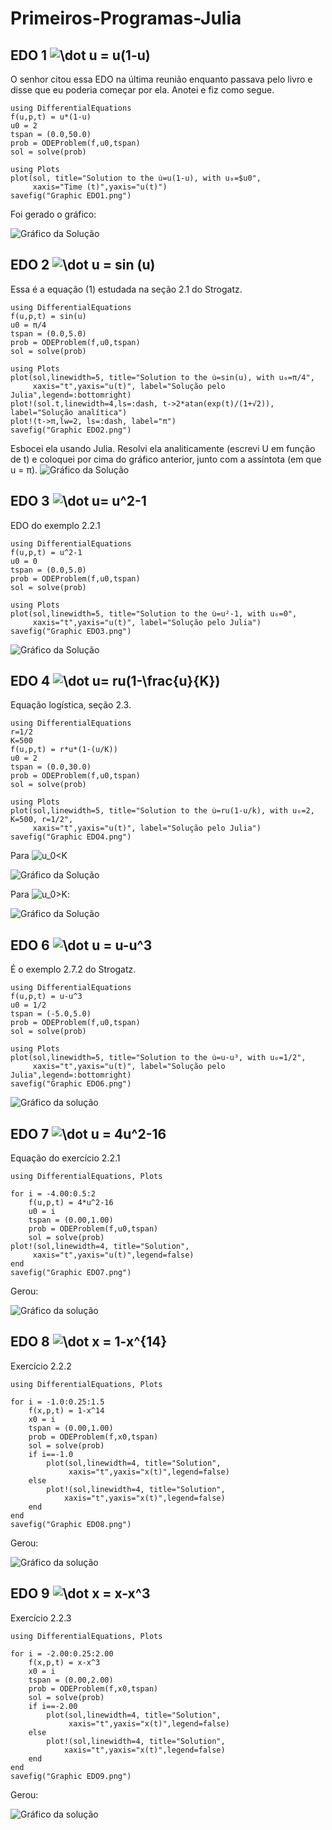 # Primeiros-Programas-Julia


## EDO 1 <img src="https://latex.codecogs.com/svg.image?\dot&space;u&space;=&space;u(1-u)" title="\dot u = u(1-u)" />
O senhor citou essa EDO na última reunião enquanto passava pelo livro e disse que eu poderia começar por ela. Anotei e fiz como segue.
```
using DifferentialEquations
f(u,p,t) = u*(1-u)
u0 = 2
tspan = (0.0,50.0)
prob = ODEProblem(f,u0,tspan)
sol = solve(prob)

using Plots
plot(sol, title="Solution to the u̇=u(1-u), with u₀=$u0",
     xaxis="Time (t)",yaxis="u(t)")
savefig("Graphic EDO1.png")
```
Foi gerado o gráfico:

![Gráfico da Solução](https://github.com/joaovvflauzino/Primeiros-Programas-Julia/blob/main/Graphic%20EDO1.png)


## EDO 2 <img src="https://latex.codecogs.com/svg.image?\dot&space;u&space;=&space;sin&space;(u)" title="\dot u = sin (u)" />
Essa é a equação (1) estudada na seção 2.1 do Strogatz.
```
using DifferentialEquations
f(u,p,t) = sin(u)
u0 = π/4
tspan = (0.0,5.0)
prob = ODEProblem(f,u0,tspan)
sol = solve(prob)

using Plots
plot(sol,linewidth=5, title="Solution to the u̇=sin(u), with u₀=π/4",
     xaxis="t",yaxis="u(t)", label="Solução pelo Julia",legend=:bottomright)
plot!(sol.t,linewidth=4,ls=:dash, t->2*atan(exp(t)/(1+√2)), label="Solução analítica")
plot!(t->π,lw=2, ls=:dash, label="π")
savefig("Graphic EDO2.png")

```
Esbocei ela usando Julia. Resolvi ela analiticamente (escrevi U em função de t) e coloquei por cima do gráfico anterior, junto com a assíntota (em que u = π).
![Gráfico da Solução](https://github.com/joaovvflauzino/Primeiros-Programas-Julia/blob/main/Graphic%20EDO2.png)


## EDO 3 <img src="https://latex.codecogs.com/svg.image?\dot&space;u=&space;u^2-1" title="\dot u= u^2-1" />
EDO do exemplo 2.2.1
```
using DifferentialEquations
f(u,p,t) = u^2-1
u0 = 0
tspan = (0.0,5.0)
prob = ODEProblem(f,u0,tspan)
sol = solve(prob)

using Plots
plot(sol,linewidth=5, title="Solution to the u̇=u²-1, with u₀=0",
     xaxis="t",yaxis="u(t)", label="Solução pelo Julia")
savefig("Graphic EDO3.png")
```
![Gráfico da Solução](https://github.com/joaovvflauzino/Primeiros-Programas-Julia/blob/main/Graphic%20EDO3.png)

## EDO 4 <img src="https://latex.codecogs.com/svg.image?\dot&space;u=&space;ru(1-\frac{u}{K})" title="\dot u= ru(1-\frac{u}{K})" />
Equação logística, seção 2.3.
```
using DifferentialEquations
r=1/2
K=500
f(u,p,t) = r*u*(1-(u/K))
u0 = 2
tspan = (0.0,30.0)
prob = ODEProblem(f,u0,tspan)
sol = solve(prob)

using Plots
plot(sol,linewidth=5, title="Solution to the u̇=ru(1-u/k), with u₀=2, K=500, r=1/2",
     xaxis="t",yaxis="u(t)", label="Solução pelo Julia")
savefig("Graphic EDO4.png")
```
Para <img src="https://latex.codecogs.com/svg.image?u_0<K" title="u_0<K" />

![Gráfico da Solução](https://github.com/joaovvflauzino/Primeiros-Programas-Julia/blob/main/Graphic%20EDO4.png)

Para <img src="https://latex.codecogs.com/svg.image?u_0>K" title="u_0>K" />:

![Gráfico da Solução](https://github.com/joaovvflauzino/Primeiros-Programas-Julia/blob/main/Graphic%20EDO5.png)


## EDO 6 <img src="https://latex.codecogs.com/svg.image?\dot&space;u&space;=&space;u-u^3" title="\dot u = u-u^3" />
É o exemplo 2.7.2 do Strogatz.
```
using DifferentialEquations
f(u,p,t) = u-u^3
u0 = 1/2
tspan = (-5.0,5.0)
prob = ODEProblem(f,u0,tspan)
sol = solve(prob)

using Plots
plot(sol,linewidth=5, title="Solution to the u̇=u-u³, with u₀=1/2",
     xaxis="t",yaxis="u(t)", label="Solução pelo Julia",legend=:bottomright)
savefig("Graphic EDO6.png")
```
![Gráfico da solução](https://github.com/joaovvflauzino/Primeiros-Programas-Julia/blob/main/Graphic%20EDO6.png)

## EDO 7 <img src="https://latex.codecogs.com/svg.image?\dot&space;u&space;=&space;4u^2-16" title="\dot u = 4u^2-16" />
Equação do exercício 2.2.1
```
using DifferentialEquations, Plots

for i = -4.00:0.5:2
    f(u,p,t) = 4*u^2-16
    u0 = i
    tspan = (0.00,1.00)
    prob = ODEProblem(f,u0,tspan)
    sol = solve(prob)
plot!(sol,linewidth=4, title="Solution",
     xaxis="t",yaxis="u(t)",legend=false)
end
savefig("Graphic EDO7.png")
```
Gerou:

![Gráfico da solução](https://github.com/joaovvflauzino/Primeiros-Programas-Julia/blob/main/Graphic%20EDO7.png)

## EDO 8 <img src="https://latex.codecogs.com/svg.image?\dot&space;x&space;=&space;1-x^{14}" title="\dot x = 1-x^{14}" />
Exercício 2.2.2
```
using DifferentialEquations, Plots

for i = -1.0:0.25:1.5
    f(x,p,t) = 1-x^14
    x0 = i
    tspan = (0.00,1.00)
    prob = ODEProblem(f,x0,tspan)
    sol = solve(prob)
    if i==-1.0
        plot(sol,linewidth=4, title="Solution",
             xaxis="t",yaxis="x(t)",legend=false)
    else
        plot!(sol,linewidth=4, title="Solution",
            xaxis="t",yaxis="x(t)",legend=false)
    end
end
savefig("Graphic EDO8.png")
```
Gerou:

![Gráfico da solução](https://github.com/joaovvflauzino/Primeiros-Programas-Julia/blob/main/Graphic%20EDO8.png)

## EDO 9 <img src="https://latex.codecogs.com/svg.image?\dot&space;x&space;=&space;x-x^3" title="\dot x = x-x^3" />
Exercício 2.2.3
```
using DifferentialEquations, Plots

for i = -2.00:0.25:2.00
    f(x,p,t) = x-x^3
    x0 = i
    tspan = (0.00,2.00)
    prob = ODEProblem(f,x0,tspan)
    sol = solve(prob)
    if i==-2.00
        plot(sol,linewidth=4, title="Solution",
             xaxis="t",yaxis="x(t)",legend=false)
    else
        plot!(sol,linewidth=4, title="Solution",
            xaxis="t",yaxis="x(t)",legend=false)
    end
end
savefig("Graphic EDO9.png")
```
Gerou:

![Gráfico da solução](https://github.com/joaovvflauzino/Primeiros-Programas-Julia/blob/main/Graphic%20EDO9.png)

